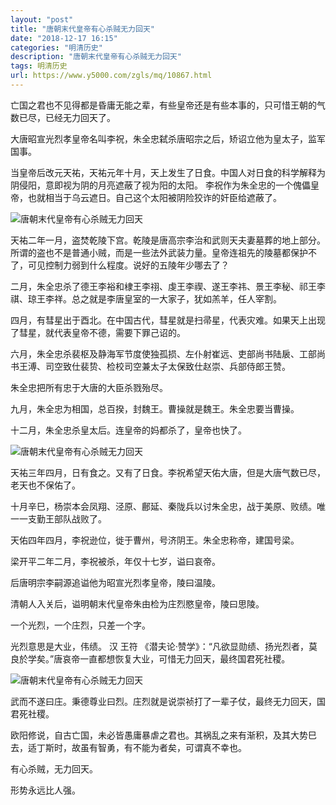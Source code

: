 ```yaml
---
layout: "post"
title: "唐朝末代皇帝有心杀贼无力回天"
date: "2018-12-17 16:15"
categories: "明清历史"
description: "唐朝末代皇帝有心杀贼无力回天"
tags: 明清历史
url: https://www.y5000.com/zgls/mq/10867.html
---
```






亡国之君也不见得都是昏庸无能之辈，有些皇帝还是有些本事的，只可惜王朝的气数已尽，已经无力回天了。

大唐昭宣光烈孝皇帝名叫李祝，朱全忠弑杀唐昭宗之后，矫诏立他为皇太子，监军国事。

当皇帝后改元天祐，天祐元年十月，天上发生了日食。中国人对日食的科学解释为阴侵阳，意即视为阴的月亮遮蔽了视为阳的太阳。
李祝作为朱全忠的一个傀儡皇帝，也就相当于乌云遮日。自己这个太阳被阴险狡诈的奸臣给遮蔽了。

![唐朝末代皇帝有心杀贼无力回天](/uploads/allimg/170116/6-1F116140S2T2.JPG)

天祐二年一月，盗焚乾陵下宫。乾陵是唐高宗李治和武则天夫妻墓葬的地上部分。所谓的盗也不是普通小贼，而是一些法外武装力量。皇帝连祖先的陵墓都保护不了，可见控制力弱到什么程度。说好的五陵年少哪去了？

二月，朱全忠杀了德王李裕和棣王李祤、虔王李禊、遂王李祎、景王李秘、祁王李祺、琼王李祥。总之就是李唐皇室的一大家子，犹如羔羊，任人宰割。

四月，有彗星出于酉北。在中国古代，彗星就是扫帚星，代表灾难。如果天上出现了彗星，就代表皇帝不德，需要下罪己诏的。

六月，朱全忠杀裴枢及静海军节度使独孤损、左仆射崔远、吏部尚书陆扆、工部尚书王溥、司空致仕裴贽、检校司空兼太子太保致仕赵崇、兵部侍郎王赞。

朱全忠把所有忠于大唐的大臣杀戮殆尽。

九月，朱全忠为相国，总百揆，封魏王。曹操就是魏王。朱全忠要当曹操。

十二月，朱全忠杀皇太后。连皇帝的妈都杀了，皇帝也快了。

![唐朝末代皇帝有心杀贼无力回天](/uploads/allimg/170116/6-1F116140915W4.JPG)

天祐三年四月，日有食之。又有了日食。李祝希望天佑大唐，但是大唐气数已尽，老天也不保佑了。

十月辛巳，杨崇本会凤翔、泾原、鄜延、秦陇兵以讨朱全忠，战于美原、败绩。唯一一支勤王部队战败了。

天佑四年四月，李祝逊位，徙于曹州，号济阴王。朱全忠称帝，建国号梁。

梁开平二年二月，李祝被杀，年仅十七岁，谥曰哀帝。

后唐明宗李嗣源追谥他为昭宣光烈孝皇帝，陵曰温陵。

清朝人入关后，谥明朝末代皇帝朱由检为庄烈愍皇帝，陵曰思陵。

一个光烈，一个庄烈，只差一个字。

光烈意思是大业，伟绩。 汉 王符 《潜夫论·赞学》：“凡欲显勋绩、扬光烈者，莫良於学矣。”唐哀帝一直都想恢复大业，可惜无力回天，最终国君死社稷。

![唐朝末代皇帝有心杀贼无力回天](/uploads/allimg/170116/6-1F116140622Q9.JPG)

武而不遂曰庄。秉德尊业曰烈。庄烈就是说崇祯打了一辈子仗，最终无力回天，国君死社稷。

欧阳修说，自古亡国，未必皆愚庸暴虐之君也。其祸乱之来有渐积，及其大势巳去，适丁斯时，故虽有智勇，有不能为者矣，可谓真不幸也。

有心杀贼，无力回天。

形势永远比人强。
